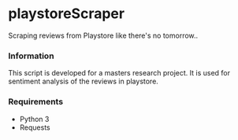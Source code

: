 # playstoreScraper
Scraping reviews from Playstore like there's no tomorrow..

### Information
This script is developed for a masters research project. It is used for sentiment analysis of the reviews in playstore.

### Requirements
* Python 3
* Requests
